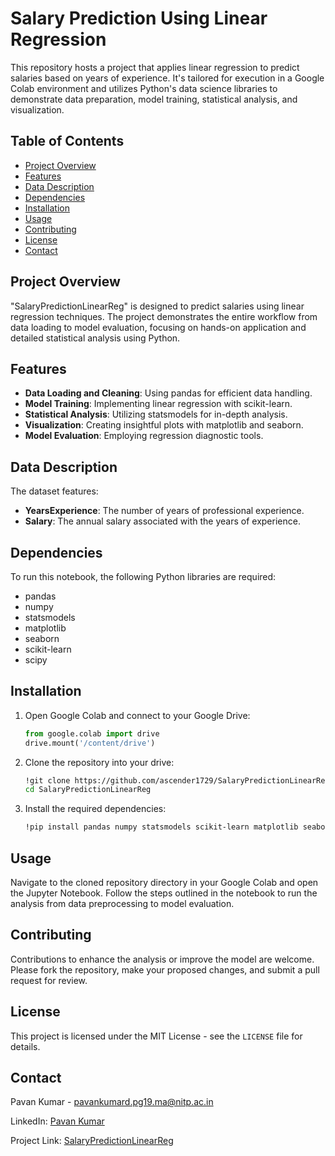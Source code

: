 
# Salary Prediction Using Linear Regression

This repository hosts a project that applies linear regression to predict salaries based on years of experience. It's tailored for execution in a Google Colab environment and utilizes Python's data science libraries to demonstrate data preparation, model training, statistical analysis, and visualization.

## Table of Contents

- [Project Overview](#project-overview)
- [Features](#features)
- [Data Description](#data-description)
- [Dependencies](#dependencies)
- [Installation](#installation)
- [Usage](#usage)
- [Contributing](#contributing)
- [License](#license)
- [Contact](#contact)

## Project Overview

"SalaryPredictionLinearReg" is designed to predict salaries using linear regression techniques. The project demonstrates the entire workflow from data loading to model evaluation, focusing on hands-on application and detailed statistical analysis using Python.

## Features

- **Data Loading and Cleaning**: Using pandas for efficient data handling.
- **Model Training**: Implementing linear regression with scikit-learn.
- **Statistical Analysis**: Utilizing statsmodels for in-depth analysis.
- **Visualization**: Creating insightful plots with matplotlib and seaborn.
- **Model Evaluation**: Employing regression diagnostic tools.

## Data Description

The dataset features:
- **YearsExperience**: The number of years of professional experience.
- **Salary**: The annual salary associated with the years of experience.

## Dependencies

To run this notebook, the following Python libraries are required:
- pandas
- numpy
- statsmodels
- matplotlib
- seaborn
- scikit-learn
- scipy

## Installation

1. Open Google Colab and connect to your Google Drive:

    ```python
    from google.colab import drive
    drive.mount('/content/drive')
    ```

2. Clone the repository into your drive:

    ```bash
    !git clone https://github.com/ascender1729/SalaryPredictionLinearReg.git
    cd SalaryPredictionLinearReg
    ```

3. Install the required dependencies:

    ```bash
    !pip install pandas numpy statsmodels scikit-learn matplotlib seaborn scipy
    ```

## Usage

Navigate to the cloned repository directory in your Google Colab and open the Jupyter Notebook. Follow the steps outlined in the notebook to run the analysis from data preprocessing to model evaluation.

## Contributing

Contributions to enhance the analysis or improve the model are welcome. Please fork the repository, make your proposed changes, and submit a pull request for review.

## License

This project is licensed under the MIT License - see the `LICENSE` file for details.


## Contact

Pavan Kumar - pavankumard.pg19.ma@nitp.ac.in

LinkedIn: [Pavan Kumar](https://www.linkedin.com/in/im-pavankumar)

Project Link: [SalaryPredictionLinearReg](https://github.com/ascender1729/SalaryPredictionLinearReg)
